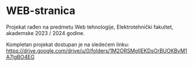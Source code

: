 # WEB-stranica
Projekat rađen na predmetu Web tehnologije, Elektrotehnički fakultet, akademske 2023 / 2024 godine.

Kompletan projekat dostupan je na sledećem linku:  https://drive.google.com/drive/u/0/folders/1M2ORSMgIIEKDsOrBUOKBvM1A7lgBO4EG
